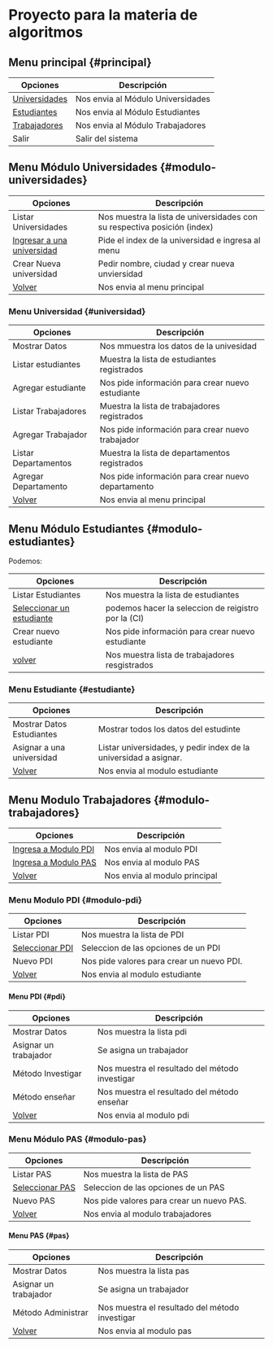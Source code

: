 # Proyecto para la materia de algoritmos

## Menu principal {#principal}

| Opciones                               | Descripción                       |
| -------------------------------------- | --------------------------------- |
| [Universidades](#modulo-universidades) | Nos envia al Módulo Universidades |
| [Estudiantes](#modulo-estudiantes)     | Nos envia al Módulo Estudiantes   |
| [Trabajadores](#modulo-trabajadores)   | Nos envia al Módulo Trabajadores  |
| Salir                                  | Salir del sistema                 |

## Menu Módulo Universidades {#modulo-universidades}

| Opciones                                   | Descripción                                                              |
| ------------------------------------------ | ------------------------------------------------------------------------ |
| Listar Universidades                       | Nos muestra la lista de universidades con su respectiva posición (index) |
| [Ingresar a una universidad](#universidad) | Pide el index de la universidad e ingresa al menu                        |
| Crear Nueva universidad                    | Pedir nombre, ciudad y crear nueva unviersidad                           |
| [Volver](#principal)                       | Nos envia al menu principal                                              |

### Menu Universidad {#universidad}

| Opciones             | Descripción                                        |
| -------------------- | -------------------------------------------------- |
| Mostrar Datos        | Nos mmuestra los datos de la univesidad            |
| Listar estudiantes   | Muestra la lista de estudiantes registrados        |
| Agregar estudiante   | Nos pide información para crear nuevo estudiante   |
| Listar Trabajadores  | Muestra la lista de trabajadores registrados       |
| Agregar Trabajador   | Nos pide información para crear nuevo trabajador   |
| Listar Departamentos | Muestra la lista de departamentos registrados      |
| Agregar Departamento | Nos pide información para crear nuevo departamento |
| [Volver](#principal) | Nos envia al menu principal                        |

## Menu Módulo Estudiantes {#modulo-estudiantes}

Podemos:

| Opciones                                 | Descripción                                         |
| ---------------------------------------- | --------------------------------------------------- |
| Listar Estudiantes                       | Nos muestra la lista de estudiantes                 |
| [Seleccionar un estudiante](#estudiante) | podemos hacer la seleccion de reigistro por la (CI) |
| Crear nuevo estudiante                   | Nos pide información para crear nuevo estudiante    |
| [volver](#principal)                     | Nos muestra lista de trabajadores resgistrados      |

### Menu Estudiante {#estudiante}

| Opciones                      | Descripción                                                      |
| ----------------------------- | ---------------------------------------------------------------- |
| Mostrar Datos Estudiantes     | Mostrar todos los datos del estudinte                            |
| Asignar a una universidad     | Listar universidades, y pedir index de la universidad a asignar. |
| [Volver](#modulo-estudiantes) | Nos envia al modulo estudiante                                   |

## Menu Modulo Trabajadores {#modulo-trabajadores}

| Opciones                            | Descripción                   |
| ----------------------------------- | ----------------------------- |
| [Ingresa a Modulo PDI](#modulo-pdi) | Nos envia al modulo PDI       |
| [Ingresa a Modulo PAS](#modulo-pas) | Nos envia al modulo PAS       |
| [Volver](#principal)                | Nos envia al modulo principal |

### Menu Modulo PDI {#modulo-pdi}

| Opciones                       | Descripción                               |
| ------------------------------ | ----------------------------------------- |
| Listar PDI                     | Nos muestra la lista de PDI               |
| [Seleccionar PDI](#pdi)        | Seleccion de las opciones de un PDI       |
| Nuevo PDI                      | Nos pide valores para crear un nuevo PDI. |
| [Volver](#modulo-trabajadores) | Nos envia al modulo estudiante            |

#### Menu PDI {#pdi}

| Opciones              | Descripción                                    |
| --------------------- | ---------------------------------------------- |
| Mostrar Datos         | Nos muestra la lista pdi                       |
| Asignar un trabajador | Se asigna un trabajador                        |
| Método Investigar     | Nos muestra el resultado del método investigar |
| Método enseñar        | Nos muestra el resultado del método enseñar    |
| [Volver](#modulo-pdi) | Nos envia al modulo pdi                        |

### Menu Módulo PAS {#modulo-pas}

| Opciones                       | Descripción                               |
| ------------------------------ | ----------------------------------------- |
| Listar PAS                     | Nos muestra la lista de PAS               |
| [Seleccionar PAS](#pas)        | Seleccion de las opciones de un PAS       |
| Nuevo PAS                      | Nos pide valores para crear un nuevo PAS. |
| [Volver](#modulo-trabajadores) | Nos envia al modulo trabajadores          |

#### Menu PAS {#pas}

| Opciones              | Descripción                                    |
| --------------------- | ---------------------------------------------- |
| Mostrar Datos         | Nos muestra la lista pas                       |
| Asignar un trabajador | Se asigna un trabajador                        |
| Método Administrar    | Nos muestra el resultado del método investigar |
| [Volver](#modulo-pas) | Nos envia al modulo pas                        |
